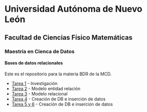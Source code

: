 # Universidad Autónoma de Nuevo León
## Facultad de Ciencias Físico Matemáticas
### Maestría en Cienca de Datos

#### Bases de datos relacionales

Este es el repositorio para la materia BDR de la MCD.

- [Tarea 1](/Tarea%201/Investigación.md) - Investigación
- [Tarea 2](/Tarea%202/Tarea%202.md) - Modelo entidad relación
- [Tarea 3](/Tarea%203/Tarea%203.md) - Modelo relacional
- [Tarea 4](/Tarea%204/Tarea%204.md) - Creación de DB e inserción de datos
- [Tarea 5 y 6](/Tarea%205%20y%206/Tarea%205%20y%206.md) - Creación de DB e inserción de datos